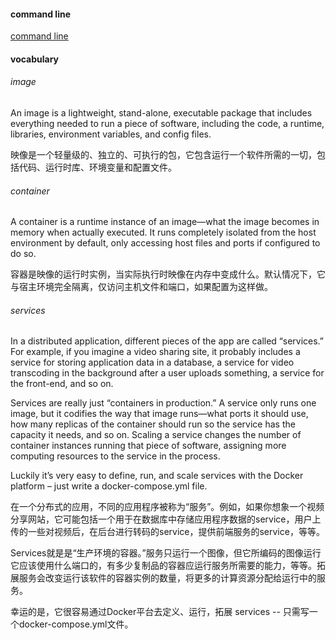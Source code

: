 #### command line

[command line](https://docs.docker.com/edge/engine/reference/commandline/docker/#description)

#### vocabulary

###### image

An image is a lightweight, stand-alone, executable package that includes everything needed to run a piece of software, including the code, a runtime, libraries, environment variables, and config files.

映像是一个轻量级的、独立的、可执行的包，它包含运行一个软件所需的一切，包括代码、运行时库、环境变量和配置文件。

###### container

A container is a runtime instance of an image—what the image becomes in memory when actually executed. It runs completely isolated from the host environment by default, only accessing host files and ports if configured to do so.

容器是映像的运行时实例，当实际执行时映像在内存中变成什么。默认情况下，它与宿主环境完全隔离，仅访问主机文件和端口，如果配置为这样做。

###### services

In a distributed application, different pieces of the app are called “services.” For example, if you imagine a video sharing site, it probably includes a service for storing application data in a database, a service for video transcoding in the background after a user uploads something, a service for the front-end, and so on.

Services are really just “containers in production.” A service only runs one image, but it codifies the way that image runs—what ports it should use, how many replicas of the container should run so the service has the capacity it needs, and so on. Scaling a service changes the number of container instances running that piece of software, assigning more computing resources to the service in the process.

Luckily it’s very easy to define, run, and scale services with the Docker platform – just write a docker-compose.yml file.

在一个分布式的应用，不同的应用程序被称为“服务”。例如，如果你想象一个视频分享网站，它可能包括一个用于在数据库中存储应用程序数据的service，用户上传的一些对视频后，在后台进行转码的service，提供前端服务的service，等等。

Services就是是“生产环境的容器。”服务只运行一个图像，但它所编码的图像运行它应该使用什么端口的，有多少复制品的容器应运行服务所需要的能力，等等。拓展服务会改变运行该软件的容器实例的数量，将更多的计算资源分配给运行中的服务。

幸运的是，它很容易通过Docker平台去定义、运行，拓展 services -- 只需写一个docker-compose.yml文件。
